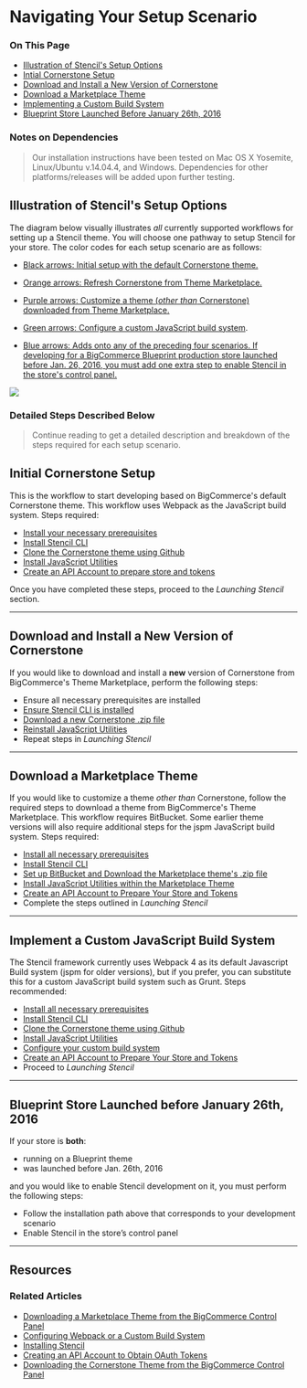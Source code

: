 <h1>Navigating Your Setup Scenario</h1>
<div class="otp" id="no-index">
	<h3> On This Page </h3>
	<ul>
    <li><a href="#navigating_illustration">Illustration of Stencil's Setup Options</a></li>
    <li><a href="#navigating_initial">Intial Cornerstone Setup</a></li>
    <li><a href="#navigating_download-and-install">Download and Install a New Version of Cornerstone</a></li>
    <li><a href="#navigating_download-marketplace">Download a Marketplace Theme</a></li>
    <li><a href="#navigating_implementing-custom-build">Implementing a Custom Build System</a></li>
    <li><a href="#navigating_blueprint-store">Blueprint Store Launched Before January 26th, 2016</a></li>
	</ul>
</div>

<div class="HubBlock--callout">
<div class="CalloutBlock--success">
<div class="HubBlock-content">
    
<!-- theme: success -->

### Notes on Dependencies
> Our installation instructions have been tested on Mac OS X Yosemite, Linux/Ubuntu v.14.04.4, and Windows. Dependencies for other platforms/releases will be added upon further testing.


</div>
</div>
</div>

<a href='#navigating_illustration' aria-hidden='true' class='block-anchor'  id='navigating_illustration'><i aria-hidden='true' class='linkify icon'></i></a>

## Illustration of Stencil's Setup Options

The diagram below visually illustrates _all_ currently supported workflows for setting up a Stencil theme. You will choose one pathway to setup Stencil for your store. The color codes for each setup scenario are as follows: 

* [Black arrows: Initial setup with the default Cornerstone theme.](#navigating_initial)

* [Orange arrows: Refresh Cornerstone from Theme Marketplace.](#navigating_cornerstone-refresh)

* [Purple arrows: Customize a theme (_other than_ Cornerstone) downloaded from Theme Marketplace.](#navigating_download-marketplace)

* [Green arrows: Configure a custom JavaScript build system](#navigating_implementing-custom-build).

* [Blue arrows: Adds onto any of the preceding four scenarios. If developing for a BigCommerce Blueprint production store launched before Jan. 26, 2016, you must add one extra step to enable Stencil in the store's control panel.](#navigating_blueprint-store)

<!--
    title: 
    data: //s3.amazonaws.com/user-content.stoplight.io/6116/1538540242143
-->

![](//s3.amazonaws.com/user-content.stoplight.io/6116/1538540242143 "")

<div class="HubBlock--callout">
<div class="CalloutBlock--">
<div class="HubBlock-content">
    
<!-- theme:  -->

### Detailed Steps Described Below
> Continue reading to get a detailed description and breakdown of the steps required for each setup scenario.

</div>
</div>
</div>

<a href='#navigating_initial' aria-hidden='true' class='block-anchor'  id='navigating_initial'><i aria-hidden='true' class='linkify icon'></i></a>

## Initial Cornerstone Setup 

This is the workflow to start developing based on BigCommerce's default Cornerstone theme. This workflow uses Webpack as the JavaScript build system. Steps required:

* [Install your necessary prerequisites](/stencil-docs/getting-started/installing-stencil#installing_prerequisites)
* [Install Stencil CLI](/stencil-docs/getting-started/installing-stencil#installing_installing-the-stencil-cli)
* [Clone the Cornerstone theme using Github](/stencil-docs/getting-started/installing-stencil#installing_cloning-cornerstone)
* [Install JavaScript Utilities](/stencil-docs/getting-started/installing-stencil#installing_installing-stencils-js-utilities)
* [Create an API Account to prepare store and tokens](/stencil-docs/getting-started/authentication-and-tokens#authentication_creating-an-api-account)


Once you have completed these steps, proceed to the _Launching Stencil_ section.

---

<a href='#navigating_download-and-install' aria-hidden='true' class='block-anchor'  id='navigating_download-and-install'><i aria-hidden='true' class='linkify icon'></i></a>

## Download and Install a New Version of Cornerstone 

If you would like to download and install a **new** version of Cornerstone from BigCommerce's Theme Marketplace, perform the following steps:

* Ensure all necessary prerequisites are installed
* [Ensure Stencil CLI is installed](/stencil-docs/getting-started/installing-stencil#installing_installing-the-stencil-cli)
* [Download a new Cornerstone .zip file](/stencil-docs/getting-started/advanced-installation-options/downloading-the-cornerstone-theme#downloading_downloading-cornerstone-zip)
* [Reinstall JavaScript Utilities](/stencil-docs/getting-started/installing-stencil#installing_installing-stencils-js-utilities)
* Repeat steps in _Launching Stencil_

---

<a href='#navigating_download-marketplace' aria-hidden='true' class='block-anchor'  id='navigating_download-marketplace'><i aria-hidden='true' class='linkify icon'></i></a>

## Download a Marketplace Theme 

If you would like to customize a theme _other than_ Cornerstone, follow the required steps to download a theme from BigCommerce's Theme Marketplace. This workflow requires BitBucket. Some earlier theme versions will also require additional steps for the jspm JavaScript build system. Steps required:

* [Install all necessary prerequisites](/stencil-docs/getting-started/installing-stencil#installing_prerequisites)
* [Install Stencil CLI](/stencil-docs/getting-started/installing-stencil#installing_installing-the-stencil-cli)
* [Set up BitBucket and Download the Marketplace theme's .zip file](/stencil-docs/getting-started/advanced-installation-options/downloading-a-marketplace-theme#downloading_setting-up-bitbucket)
* [Install JavaScript Utilities within the Marketplace Theme](/stencil-docs/getting-started/installing-stencil#installing_installing-stencils-js-utilities)
* [Create an API Account to Prepare Your Store and Tokens](/stencil-docs/getting-started/authentication-and-tokens#authentication_creating-an-api-account)
* Complete the steps outlined in _Launching Stencil_

---

<a href='#navigating_implementing-custom-build' aria-hidden='true' class='block-anchor'  id='navigating_implementing-custom-build'><i aria-hidden='true' class='linkify icon'></i></a>

## Implement a Custom JavaScript Build System 

The Stencil framework currently uses Webpack 4 as its default Javascript Build system (jspm for older versions), but if you prefer, you can substitute this for a custom JavaScript build system such as Grunt. Steps recommended:

* [Install all necessary prerequisites](/stencil-docs/getting-started/installing-stencil#installing_prerequisites)
* [Install Stencil CLI](/stencil-docs/getting-started/installing-stencil#installing_installing-the-stencil-cli)
* [Clone the Cornerstone theme using Github](/stencil-docs/getting-started/installing-stencil#installing_cloning-cornerstone)
* [Install JavaScript Utilities](/stencil-docs/getting-started/installing-stencil#installing_installing-stencils-js-utilities)
* [Configure your custom build system](/stencil-docs/getting-started/advanced-installation-options/configuring-webpack-or-custom-build)
* [Create an API Account to Prepare Your Store and Tokens](/stencil-docs/getting-started/authentication-and-tokens)
* Proceed to _Launching Stencil_

---

<a href='#navigating_blueprint-store' aria-hidden='true' class='block-anchor'  id='navigating_blueprint-store'><i aria-hidden='true' class='linkify icon'></i></a>

## Blueprint Store Launched before January 26th, 2016

If your store is **both**:
* running on a Blueprint theme
* was launched before Jan. 26th, 2016 

and you would like to enable Stencil development on it, you must perform the following steps:

* Follow the installation path above that corresponds to your development scenario
* Enable Stencil in the store’s control panel

---

## Resources
### Related Articles
* [Downloading a Marketplace Theme from the BigCommerce Control Panel](https://developer.bigcommerce.com/stencil-docs/getting-started/advanced-installation-options/downloading-a-marketplace-theme)
* [Configuring Webpack or a Custom Build System](https://developer.bigcommerce.com/stencil-docs/getting-started/advanced-installation-options/configuring-webpack-or-custom-build)
* [Installing Stencil](https://developer.bigcommerce.com/stencil-docs/getting-started/installing-stencil)
* [Creating an API Account to Obtain OAuth Tokens](https://developer.bigcommerce.com/stencil-docs/getting-started/authentication-and-tokens)
* [Downloading the Cornerstone Theme from the BigCommerce Control Panel](https://developer.bigcommerce.com/stencil-docs/getting-started/advanced-installation-options/downloading-the-cornerstone-theme)


